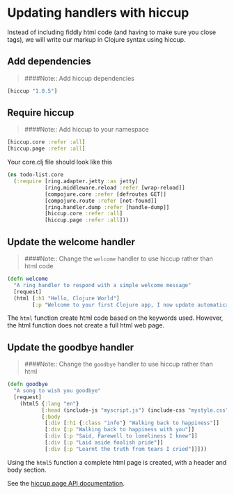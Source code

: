 # Updating handlers with hiccup

Instead of including fiddly html code (and having to make sure you close tags), we will write our markup in Clojure syntax using hiccup.

## Add dependencies

> ####Note:: Add hiccup dependencies

```clojure
[hiccup "1.0.5"]
```

## Require hiccup

> ####Note:: Add hiccup to your namespace

```clojure
[hiccup.core :refer :all]
[hiccup.page :refer :all]
```

Your core.clj file should look like this

```clojure
(ns todo-list.core
  (:require [ring.adapter.jetty :as jetty]
            [ring.middleware.reload :refer [wrap-reload]]
            [compojure.core :refer [defroutes GET]]
            [compojure.route :refer [not-found]]
            [ring.handler.dump :refer [handle-dump]]
            [hiccup.core :refer :all]
            [hiccup.page :refer :all]))
```

## Update the welcome handler

> ####Note:: Change the `welcome` handler to use hiccup rather than html code

```clojure
(defn welcome
  "A ring handler to respond with a simple welcome message"
  [request]
  (html [:h1 "Hello, Clojure World"]
        [:p "Welcome to your first Clojure app, I now update automatically"]))
```

The `html` function create html code based on the keywords used.  However, the html function does not create a full html web page.


## Update the goodbye handler

> ####Note:: Change the `goodbye` handler to use hiccup rather than html

```clojure
(defn goodbye
  "A song to wish you goodbye"
  [request]
    (html5 {:lang "en"}
           [:head (include-js "myscript.js") (include-css "mystyle.css")]
           [:body
            [:div [:h1 {:class "info"} "Walking back to happiness"]]
            [:div [:p "Walking back to happiness with you"]]
            [:div [:p "Said, Farewell to loneliness I knew"]]
            [:div [:p "Laid aside foolish pride"]]
            [:div [:p "Learnt the truth from tears I cried"]]]))
```

Using the `html5` function a complete html page is created, with a header and body section.

See the [hiccup.page API documentation](http://weavejester.github.io/hiccup/hiccup.page.html).
